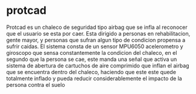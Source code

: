 # protcad
Protcad es un chaleco de seguridad tipo airbag que se infla al reconocer que el usuario se esta por caer. Esta dirigido a personas en rehabilitacion, gente mayor, y personas que sufran algun tipo de condicion propensa a sufrir caidas. El sistema consta de un sensor MPU6050 acelerometro y giroscopo que sensa constantemente la condicion del chaleco, en el segundo que la persona se cae, este manda una señal que activa un sistema de abertura de cartuchos de aire comprimido que inflan el airbag que se encuentra dentro del chaleco, haciendo que este este quede totalmente inflado y pueda reducir considerablemente el impacto de la persona contra el suelo
